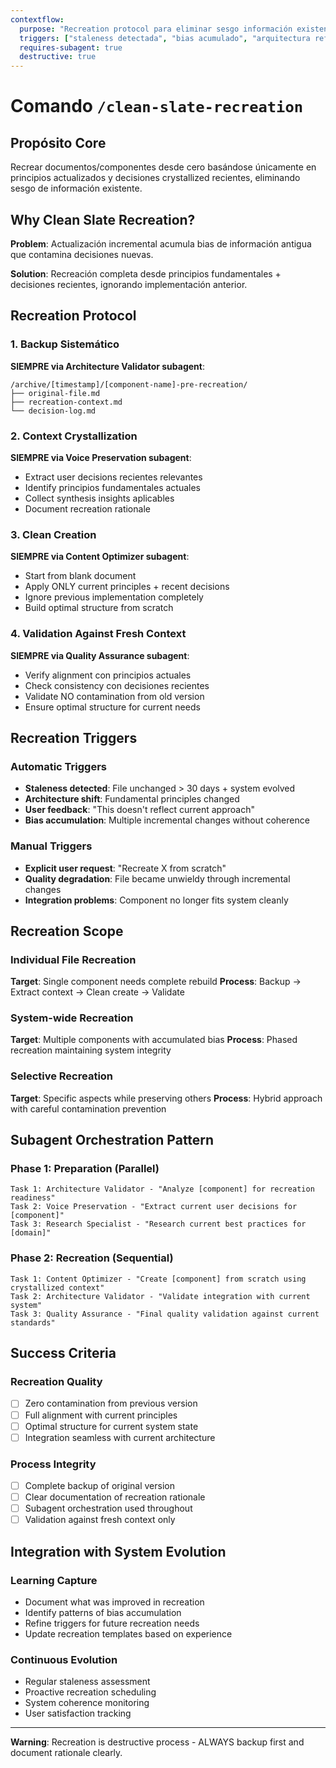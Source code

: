 ```yaml
---
contextflow:
  purpose: "Recreation protocol para eliminar sesgo información existente"
  triggers: ["staleness detectada", "bias acumulado", "arquitectura refinada"]
  requires-subagent: true
  destructive: true
---
```


# Comando `/clean-slate-recreation`

## Propósito Core
Recrear documentos/componentes desde cero basándose únicamente en principios actualizados y decisiones crystallized recientes, eliminando sesgo de información existente.

## Why Clean Slate Recreation?
**Problem**: Actualización incremental acumula bias de información antigua que contamina decisiones nuevas.

**Solution**: Recreación completa desde principios fundamentales + decisiones recientes, ignorando implementación anterior.

## Recreation Protocol

### 1. Backup Sistemático
**SIEMPRE via Architecture Validator subagent**:
```
/archive/[timestamp]/[component-name]-pre-recreation/
├── original-file.md
├── recreation-context.md  
└── decision-log.md
```

### 2. Context Crystallization
**SIEMPRE via Voice Preservation subagent**:
- Extract user decisions recientes relevantes
- Identify principios fundamentales actuales  
- Collect synthesis insights aplicables
- Document recreation rationale

### 3. Clean Creation
**SIEMPRE via Content Optimizer subagent**:
- Start from blank document
- Apply ONLY current principles + recent decisions
- Ignore previous implementation completely
- Build optimal structure from scratch

### 4. Validation Against Fresh Context
**SIEMPRE via Quality Assurance subagent**:
- Verify alignment con principios actuales
- Check consistency con decisiones recientes
- Validate NO contamination from old version
- Ensure optimal structure for current needs

## Recreation Triggers

### Automatic Triggers
- **Staleness detected**: File unchanged > 30 days + system evolved
- **Architecture shift**: Fundamental principles changed
- **User feedback**: "This doesn't reflect current approach"
- **Bias accumulation**: Multiple incremental changes without coherence

### Manual Triggers
- **Explicit user request**: "Recreate X from scratch"
- **Quality degradation**: File became unwieldy through incremental changes
- **Integration problems**: Component no longer fits system cleanly

## Recreation Scope

### Individual File Recreation
**Target**: Single component needs complete rebuild
**Process**: Backup → Extract context → Clean create → Validate

### System-wide Recreation  
**Target**: Multiple components with accumulated bias
**Process**: Phased recreation maintaining system integrity

### Selective Recreation
**Target**: Specific aspects while preserving others
**Process**: Hybrid approach with careful contamination prevention

## Subagent Orchestration Pattern

### Phase 1: Preparation (Parallel)
```
Task 1: Architecture Validator - "Analyze [component] for recreation readiness"
Task 2: Voice Preservation - "Extract current user decisions for [component]"
Task 3: Research Specialist - "Research current best practices for [domain]"
```

### Phase 2: Recreation (Sequential)
```
Task 1: Content Optimizer - "Create [component] from scratch using crystallized context"
Task 2: Architecture Validator - "Validate integration with current system"
Task 3: Quality Assurance - "Final quality validation against current standards"
```

## Success Criteria

### Recreation Quality
- [ ] Zero contamination from previous version
- [ ] Full alignment with current principles
- [ ] Optimal structure for current system state
- [ ] Integration seamless with current architecture

### Process Integrity  
- [ ] Complete backup of original version
- [ ] Clear documentation of recreation rationale
- [ ] Subagent orchestration used throughout
- [ ] Validation against fresh context only

## Integration with System Evolution

### Learning Capture
- Document what was improved in recreation
- Identify patterns of bias accumulation
- Refine triggers for future recreation needs
- Update recreation templates based on experience

### Continuous Evolution
- Regular staleness assessment
- Proactive recreation scheduling
- System coherence monitoring
- User satisfaction tracking

---

**Warning**: Recreation is destructive process - ALWAYS backup first and document rationale clearly.